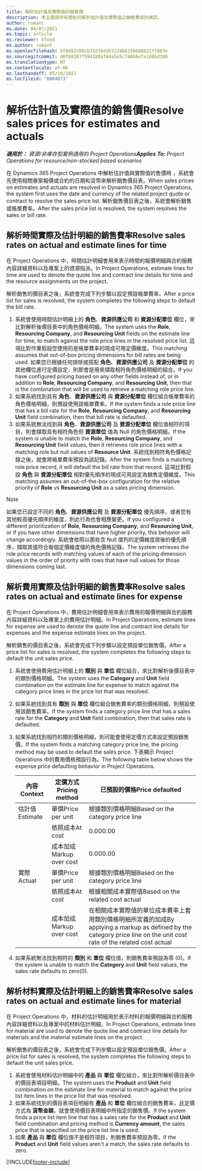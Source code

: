 ```yaml
---
title: 解析估計值及實際值的銷售價
description: 本主題提供有關如何解析估計值及實際值之銷售費率的資訊。
author: rumant
ms.date: 04/07/2021
ms.topic: article
ms.reviewer: kfend
ms.author: rumant
ms.openlocfilehash: bf0d92c08cb32d7bddb72246623b608831ff883e
ms.sourcegitcommit: 40f68387f594180af64a5e5c748b6efa188bd300
ms.translationtype: HT
ms.contentlocale: zh-HK
ms.lasthandoff: 05/10/2021
ms.locfileid: "6004873"
---
```

# <a name="resolve-sales-prices-for-estimates-and-actuals"></a><span data-ttu-id="21347-103">解析估計值及實際值的銷售價</span><span class="sxs-lookup"><span data-stu-id="21347-103">Resolve sales prices for estimates and actuals</span></span>

<span data-ttu-id="21347-104">_**適用於：** 資源/非庫存型案例適用的 Project Operations_</span><span class="sxs-lookup"><span data-stu-id="21347-104">_**Applies To:** Project Operations for resource/non-stocked based scenarios_</span></span>

<span data-ttu-id="21347-105">在 Dynamics 365 Project Operations 中解析估計值與實際值的售價時 ，系統會先使用相關專案報價或合約的日期和貨幣來解析銷售價目表。</span><span class="sxs-lookup"><span data-stu-id="21347-105">When sales prices on estimates and actuals are resolved in Dynamics 365 Project Operations, the system first uses the date and currency of the related project quote or contract to resolve the sales price list.</span></span> <span data-ttu-id="21347-106">解析銷售價目表之後，系統會解析銷售或帳單費率。</span><span class="sxs-lookup"><span data-stu-id="21347-106">After the sales price list is resolved, the system resolves the sales or bill rate.</span></span>

## <a name="resolve-sales-rates-on-actual-and-estimate-lines-for-time"></a><span data-ttu-id="21347-107">解析時間實際及估計明細的銷售費率</span><span class="sxs-lookup"><span data-stu-id="21347-107">Resolve sales rates on actual and estimate lines for time</span></span>

<span data-ttu-id="21347-108">在 Project Operations 中，時間估計明細會用來表示時間的報價明細與合約服務內容詳細資料以及專案上的資源指派。</span><span class="sxs-lookup"><span data-stu-id="21347-108">In Project Operations, estimate lines for time are used to denote the quote line and contract line details for time and the resource assignments on the project.</span></span>

<span data-ttu-id="21347-109">解析銷售的價目表之後，系統會完成下列步驟以設定預設帳單費率。</span><span class="sxs-lookup"><span data-stu-id="21347-109">After a price list for sales is resolved, the system completes the following steps to default the bill rate.</span></span>

1. <span data-ttu-id="21347-110">系統會使用時間估計明細上的 **角色**、**資源供應公司** 和 **資源分配單位** 欄位，來比對解析後價目表中的角色價格明細。</span><span class="sxs-lookup"><span data-stu-id="21347-110">The system uses the **Role**, **Resourcing Company**, and **Resourcing Unit** fields on the estimate line for time, to match against the role price lines in the resolved price list.</span></span> <span data-ttu-id="21347-111">這項比對作業假設您使用的是帳單費率的現成可用定價維度。</span><span class="sxs-lookup"><span data-stu-id="21347-111">This matching assumes that out-of-box pricing dimensions for bill rates are being used.</span></span> <span data-ttu-id="21347-112">如果您已根據任何排除或搭配 **角色**、**資源供應公司** 及 **資源分配單位** 的其他欄位進行定價設定，則那會是用來擷取相符角色價格明細的組合。</span><span class="sxs-lookup"><span data-stu-id="21347-112">If you have configured pricing based on any other fields instead of, or in addition to **Role**, **Resourcing Company**, and **Resourcing Unit**, then that is the combination that will be used to retrieve a matching role price line.</span></span>
2. <span data-ttu-id="21347-113">如果系統找到具有 **角色**、**資源供應公司** 與 **資源分配單位** 欄位組合帳單費率的角色價格明細，則預設使用該帳單費率。</span><span class="sxs-lookup"><span data-stu-id="21347-113">If the system finds a role price line that has a bill rate for the **Role**, **Resourcing Company**, and **Resourcing Unit** field combination, then that bill rate is defaulted.</span></span>
3. <span data-ttu-id="21347-114">如果系統無法找到與 **角色**、**資源供應公司** 及 **資源分配單位** 欄位值相符的項目，則會擷取具有相符角色但 **資源單位** 值為 Null 的角色價格明細。</span><span class="sxs-lookup"><span data-stu-id="21347-114">If the system is unable to match the **Role**, **Resourcing Company**, and **Resourcing Unit** field values, then it retrieves role price lines with a matching role but null values of **Resource Unit**.</span></span> <span data-ttu-id="21347-115">系統找到相符角色價格記錄之後，就會將帳單費率預設為該記錄。</span><span class="sxs-lookup"><span data-stu-id="21347-115">After the system finds a matching role price record, it will default the bill rate from that record.</span></span> <span data-ttu-id="21347-116">這項比對假設 **角色** 與 **資源分配單位** 相對優先順序的現成可用設定為銷售定價維度。</span><span class="sxs-lookup"><span data-stu-id="21347-116">This matching assumes an out-of-the-box configuration for the relative priority of **Role** vs **Resourcing Unit** as a sales pricing dimension.</span></span>

> [!NOTE]
> <span data-ttu-id="21347-117">如果您已設定不同的 **角色**、**資源供應公司** 及 **資源分配單位** 優先順序，或者您有其他較高優先順序的維度，則此行為也會相應變更。</span><span class="sxs-lookup"><span data-stu-id="21347-117">If you configured a different prioritization of **Role**, **Resourcing Company**, and **Resourcing Unit**, or if you have other dimensions that have higher priority, this behavior will change accordingly.</span></span> <span data-ttu-id="21347-118">系統會依照以那些含 Null 值列的定價維度居後的優先順序，擷取其值符合每個定價維度值的角色價格記錄。</span><span class="sxs-lookup"><span data-stu-id="21347-118">The system retrieves the role price records with matching values of each of the pricing dimension values in the order of priority with rows that have null values for those dimensions coming last.</span></span>

## <a name="resolve-sales-rates-on-actual-and-estimate-lines-for-expense"></a><span data-ttu-id="21347-119">解析費用實際及估計明細的銷售費率</span><span class="sxs-lookup"><span data-stu-id="21347-119">Resolve sales rates on actual and estimate lines for expense</span></span>

<span data-ttu-id="21347-120">在 Project Operations 中，費用估計明細會用來表示費用的報價明細與合約服務內容詳細資料以及專案上的費用估計明細。</span><span class="sxs-lookup"><span data-stu-id="21347-120">In Project Operations, estimate lines for expense are used to denote the quote line and contract line details for expenses and the expense estimate lines on the project.</span></span>

<span data-ttu-id="21347-121">解析銷售的價目表之後，系統會完成下列步驟以設定預設單位銷售價。</span><span class="sxs-lookup"><span data-stu-id="21347-121">After a price list for sales is resolved, the system completes the following steps to default the unit sales price.</span></span>

1. <span data-ttu-id="21347-122">系統會使用費用估計明細上的 **類別** 與 **單位** 欄位組合，來比對解析後價目表中的類別價格明細。</span><span class="sxs-lookup"><span data-stu-id="21347-122">The system uses the **Category** and **Unit** field combination on the estimate line for expense to match against the category price lines in the price list that was resolved.</span></span>
2. <span data-ttu-id="21347-123">如果系統找到具有 **類別** 與 **單位** 欄位組合銷售費率的類別價格明細，則預設使用該銷售費率。</span><span class="sxs-lookup"><span data-stu-id="21347-123">If the system finds a category price line that has a sales rate for the **Category** and **Unit** field combination, then that sales rate is defaulted.</span></span>
3. <span data-ttu-id="21347-124">如果系統找到相符的類別價格明細，則可能會使用定價方式來設定預設銷售價。</span><span class="sxs-lookup"><span data-stu-id="21347-124">If the system finds a matching category price line, the pricing method may be used to default the sales price.</span></span> <span data-ttu-id="21347-125">下表顯示 Project Operations 中的費用價格預設行為。</span><span class="sxs-lookup"><span data-stu-id="21347-125">The following table below shows the expense price defaulting behavior in Project Operations.</span></span>

    | <span data-ttu-id="21347-126">內容</span><span class="sxs-lookup"><span data-stu-id="21347-126">Context</span></span> | <span data-ttu-id="21347-127">定價方式</span><span class="sxs-lookup"><span data-stu-id="21347-127">Pricing method</span></span> | <span data-ttu-id="21347-128">已預設的價格</span><span class="sxs-lookup"><span data-stu-id="21347-128">Price defaulted</span></span> |
    | --- | --- | --- |
    | <span data-ttu-id="21347-129">估計值</span><span class="sxs-lookup"><span data-stu-id="21347-129">Estimate</span></span> | <span data-ttu-id="21347-130">單價</span><span class="sxs-lookup"><span data-stu-id="21347-130">Price per unit</span></span> | <span data-ttu-id="21347-131">根據類別價格明細</span><span class="sxs-lookup"><span data-stu-id="21347-131">Based on the category price line</span></span> |
    | &nbsp; | <span data-ttu-id="21347-132">依照成本</span><span class="sxs-lookup"><span data-stu-id="21347-132">At cost</span></span> | <span data-ttu-id="21347-133">0.00</span><span class="sxs-lookup"><span data-stu-id="21347-133">0.00</span></span> |
    | &nbsp; | <span data-ttu-id="21347-134">成本加成</span><span class="sxs-lookup"><span data-stu-id="21347-134">Markup over cost</span></span> | <span data-ttu-id="21347-135">0.00</span><span class="sxs-lookup"><span data-stu-id="21347-135">0.00</span></span> |
    | <span data-ttu-id="21347-136">實際</span><span class="sxs-lookup"><span data-stu-id="21347-136">Actual</span></span> | <span data-ttu-id="21347-137">單價</span><span class="sxs-lookup"><span data-stu-id="21347-137">Price per unit</span></span> | <span data-ttu-id="21347-138">根據類別價格明細</span><span class="sxs-lookup"><span data-stu-id="21347-138">Based on the category price line</span></span> |
    | &nbsp; | <span data-ttu-id="21347-139">依照成本</span><span class="sxs-lookup"><span data-stu-id="21347-139">At cost</span></span> | <span data-ttu-id="21347-140">根據相關成本實際值</span><span class="sxs-lookup"><span data-stu-id="21347-140">Based on the related cost actual</span></span> |
    | &nbsp; | <span data-ttu-id="21347-141">成本加成</span><span class="sxs-lookup"><span data-stu-id="21347-141">Markup over cost</span></span> | <span data-ttu-id="21347-142">在相關成本實際值的單位成本費率上套用類別價格明細所定義的加成</span><span class="sxs-lookup"><span data-stu-id="21347-142">By applying a markup as defined by the category price line on the unit cost rate of the related cost actual</span></span> |

4. <span data-ttu-id="21347-143">如果系統無法找到相符的 **類別** 和 **單位** 欄位值，則銷售費率預設為零 (0)。</span><span class="sxs-lookup"><span data-stu-id="21347-143">If the system is unable to match the **Category** and **Unit** field values, the sales rate defaults to zero(0).</span></span>

## <a name="resolve-sales-rates-on-actual-and-estimate-lines-for-material"></a><span data-ttu-id="21347-144">解析材料實際及估計明細上的銷售費率</span><span class="sxs-lookup"><span data-stu-id="21347-144">Resolve sales rates on actual and estimate lines for material</span></span>

<span data-ttu-id="21347-145">在 Project Operations 中，材料的估計明細用於表示材料的報價明細與合約服務內容詳細資料以及專案中的材料估計明細。</span><span class="sxs-lookup"><span data-stu-id="21347-145">In Project Operations, estimate lines for material are used to denote the quote line and contract line details for materials and the material estimate lines on the project.</span></span>

<span data-ttu-id="21347-146">解析銷售的價目表之後，系統會完成下列步驟以設定預設單位銷售價。</span><span class="sxs-lookup"><span data-stu-id="21347-146">After a price list for sales is resolved, the system completes the following steps to default the unit sales price.</span></span>

1. <span data-ttu-id="21347-147">系統會使用材料估計明細中的 **產品** 與 **單位** 欄位組合，來比對所解析價目表中的價目表項目明細。</span><span class="sxs-lookup"><span data-stu-id="21347-147">The system uses the **Product** and **Unit** field combination on the estimate line for material to match against the price list item lines in the price list that was resolved.</span></span>
2. <span data-ttu-id="21347-148">如果系統找到的價目表項目明細有 **產品** 和 **單位** 欄位組合的銷售費率，且定價方式為 **貨幣金額**，就會使用價目表明細中所指定的銷售價。</span><span class="sxs-lookup"><span data-stu-id="21347-148">If the system finds a price list item line that has a sales rate for the **Product** and **Unit** field combination and pricing method is **Currency amount**, the sales price that is specified on the price list line is used.</span></span>
3. <span data-ttu-id="21347-149">如果 **產品** 與 **單位** 欄位值不是相符項目，則銷售費率預設為零。</span><span class="sxs-lookup"><span data-stu-id="21347-149">If the **Product** and **Unit** field values aren't a match, the sales rate defaults to zero.</span></span>



[!INCLUDE[footer-include](../includes/footer-banner.md)]
